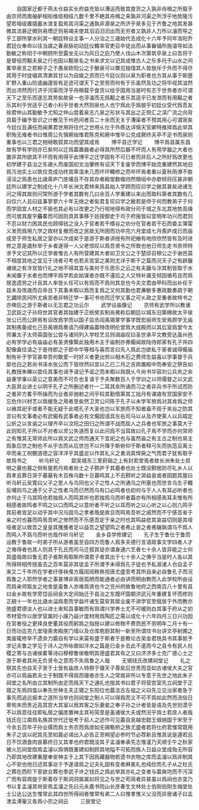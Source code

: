 <!-- { "loadSidebar": true } -->
　　自国家迁都于燕太仓益实长府益充皆以漕运而致其食货之入孰非舟楫之所载乎由京师而南舳舻相衔维缆相结凢数千里不絶其舟楫之来孰非河渠之所浮乎地势隆污望若堦级置牐蓄水泄复盈焉其河渠之通孰非源泉之所济乎泉多见于齐鲁之地其发甚微其流甚迂微则易堙迂则易竭夫使其滔滔汨汨出而无穷者又孰非人力所以濬而导之乎工部所掌水利其一朝廷特设主事一人分治之三歳始代去成化十六年予同年洛阳乔君廷仪奉命以往当歳之春泉脉初动廷仪輙率官吏召卒徒出而从事畚锸所施濬导如法勤敏之称彻于中朝顾所至露坐无以为风日之庇乃使人伐山木次第筑亭泉上曰吾将于是督役而觏夫泉之行也因以觏泉名之书来求文以记其成惟古人之乐多托于山水之间畧举泉言之若柳子之于愚泉欧阳公之于酿泉可以槩见独惜其人皆放斥于外而不得尽其用于时徒啜其清漱其甘以为自娱之资而已今廷仪则以泉为职者也方其从事于斯歴旷野入重山险逺幽邃皆有足迹可谓天下之至劳而何有于乐虽然及功之将毕视其湓然而出沛然而行济乎河渠而浮乎舟楫载乎食货以给乎国用当是时有志于世务者亦可谓天下之至乐而遂忘其劳矣故泉一也渟滀而无爲觏之者乐其适乎已发泄而有用觏之者乐其利乎世适乎己者小利乎世者大然则泉也人也宁爲此乎爲彼乎初廷仪受代爲吾友徐君仲山其勤敏予尤知之仲山尝着泉志凢泉之形状与其出之正侧汇之深广流之向背具载于编予皆识之计散见于州邑间者百二十余而无关于漕渠者不预其用心可谓宻矣今廷仪且满任而闽黄君世用将往代之世用乆仕于外练达详愼天官卿特推择爲此举其职殆无难者书曰惟周公先愼厥始惟君陈克和厥中惟毕公克成厥终夫亭不足书而泉则重事也以三君之相继敢叙其功而望其成焉
　　博平县迁学记
　　博平爲县属东昌故有学有学则亦已矣何以迁爲葢置器者必得其所然后器不坏而人有用学器之大者也置非其所欲其不坏而有用得乎此博平之迁学固有不可已者而非后人之所好爲改更也初学建于县治之东歳乆而废国初文治肇修有诏天下复废学而博平始克重建然其地旧爲污池实土以筑仅克成功终其卑湿未几而坏坏輙修之而卒坏焉者重以夏秋雨潦不胜浸淫之爲患也比歳斋庐门庑壊且不存其存者殿堂数楹岿然頽垣中亦欹倾将压甚非朝廷所以建学之制成化十八年长洲文君林来爲县始入学顾而叹曰学之敝其甚矣进诸生问之得其故则问常所游于学者其数有几曰余百人学重建以来出而取科第者其数有几曰仅六人且曰兹事寥寥六十年无继之者矣君复叹曰学之敝若是师于何而教弟子于何而学固宜人材之不振也其必有以改更之乃行视地得布政分司于城之东北其地势高燥而可居其屋宇麤畧而可因则具其事移于廵按御史于司于府报皆曰宜明年功兴而君则不忍以财力困其民也顾得钱之没入于官者若干缗谷之劝分在官者若干石而委主簿雷义发而爲用凢学之故材复撤而改之民故无所困而功卒完六月堂成七月斋庐成已而庙成至于师生私居之室亦以次成矣于是游于斯者讲授有所祀飨有地欣欣然皆有及时进修之意是歳秋举于乡者遂得一人父老惊叹以爲吾贤令之所致也他日师生走书亰师特求予文记其所以迁学者惟古人有所营建其大者如卫文公之于楚邱召穆公之于谢邑莫不相度其地之宜见于诗者可考也若夫宫室之美则尤详于斯干之篇而况天子之有辟廱诸侯之有泮宫皆行礼之地不得其宜与美何于乐思乐之云之有夫廱与泮其制皆取于水未闻置于水者也而博平爲学若此始谋者亦既不谨后之人又特补漏支倾因循苟且而爲居逸遗劳之计且其人率皆乆任可以有爲而不爲何其怠也今夫文君由甲科而出补任于兹未及改歳而召命且下其事未暇以爲而复爲之又何其勤也君亷敏多惠政数奏疏于朝乞蠲除民间所尤疾苦者非特迁学一事可书也而迁学又事之可乆政之至重者故特书之亦俾后之游于斯者以无忘君之功云尔
　　武学设庙像记
　　京师有武学所以教诸卫武臣之子孙将世其官者其始建于正统癸亥制尚弗称后朝廷以城东旧第赐故太平侯张公已而公辞焉有诏改爲学而以国子监丞阎禹锡掌学事学既宏丽师生安焉顾学无庙其制弗备成化己丑禹锡爲奏请乃得建庙葢特改明伦堂爲大成殿而以其后室爲堂今太师兼太子太师英国张公尝与诸同列入学校艺旦则谒庙叹曰圣世承平文教旁达虽州邑必有学学必有庙庙必有圣贤像繄此独用木主于庙制亦弗僃闻故陆侍郎家有孔子并四配像盍往请之于是侍郎之子郎中华等相与喜而言曰先人爲此岂欲私于家者诚得僃庙制有补于学官甚幸吾何敢爱一时好义者更出赀以相木石之费师生益喜以学事督于兵部也白之若尚书涞水张公而下皆欣然曰宜以乙巳二月之吉舆置殿中而奉安之祭告如礼教授朱暕以尝任其事也谒予请记予诺之而未暇以爲既乆今尚书华容刘公兵务之余益重学事以英公之意美而不可负也复请于予夫聚数百人于学训之以师儒督之以文武大臣其业进士以明乎孔子之所删述者什一二耳其余所诵而习之者非兵书乎所试而防之者非方畧乎所操而为业者非驰射之间乎较其勤惰第其工拙月有课歳有赏国家安不忘危作兴材艺以爲缓急之用者至矣然卫灵公问陈于孔子以未学军旅爲对其肯爲之师以飨其祀乎或者不能无疑于此噫孔子大圣也岂以军旅而不知者盍不观于夹谷之防其言曰有文事者必有武僃有武事者必有文僃因请具左右司马以从及齐使莱人以兵刼定公折之以言谕之以理齐卒以汶阳之田归之所谓不战而屈人之兵者也军旅之事莫大于此则知孔子所以不对者以灵公失道而复以此问爲不当耳故曰孔子焉不学而亦何常师之有惟其无常师此所以爲文武之师而通天下宜祀之也与虽然庙之有主古之制也易主爲象后世之制也不从乎古而从后世岂不以升降于斯俯仰于斯者释弓矢而执笾豆离士卒而亲工祝覩道德之容洋洋乎其盛足以作其礼义之勇消其悍戾之气而君子犹有取乎故爲书之
　　听乌轩记
　　距吴城东三里葑谿之上有封若堂焉者故长洲朱处士叔明之墓也墓之侧有屋若丹焉者处士之子颢庐于其墓者也处士既没颢居防尽礼乡人以爲孝且葬日哭于墓墓有木百株乌数十旦暮鸣其上不去颢听之哭益哀或者因题其屋曰听乌轩云吴寛曰父子之恩人与鸟同也父子之性人之所通鸟之所塞也而世言乌生子輙反哺则鸟之通于父子之性者乌而已然而乌有口必鸣者也初何与于人人有耳必听者也亦何止于乌其鸣也若独爲人而鸣其听也若独爲乌而听者葢亦有所相感焉耳夫惟有所相感者故鸣者不鸣之以口而鸣之以意听者不听之以耳而听之以心听之以心则凢鸣乎其前者皆足以动乎其中况乌固鸟之孝者哉是故旦而鸣焉吾听之戚然而不宁感吾省于亲之时也暮而鸣焉吾听之惨然而不乐感吾定于亲之时也其鸣益悲其哀益切则是其哑哑者足以致吾之皇皇其擭擭者足以益吾之望望鸣之者弗止哀之者弗辍孰谓乌不爲人而鸣人不爲乌而听也哉作听乌轩记
　　金乡县学修建记
　　孔子生于鲁仕于鲁而设教于鲁故一时弟子所从游者虽至自四方而鲁人爲多夫德行言语政事文学四者人才之难得者也其人则具于孔氏而司马迁叙其徒亦谓身通六艺者七十余人皆异能之士何其盛哉故曰鲁无君子者斯焉取斯所谓君子者其出于七十余人之俦乎当是时人各以其所得转相传授虽去之百年莫非其徒孟子所谓予未得爲孔子徒也予私淑诸人也自孟子来又二千年所在学者纡侈袂曵方履訚訚秩秩视唐尤盛至考其所自来必自鲁孔子而况爲鲁之人耶然学者之事甚博非索居孤陋而能通者必由讲而明由教而入此学校所由设而爲亲师取友之地舍是虽鲁人亦难爲贤也今之兖州府故鲁地府之西南百八十里有县曰金乡故有学旁岱岳祠金大定间始迁于县治之东既坏国朝洪武元年重建复坏而修则正綂十一年也比歳水溢爲患而学益坏诸生莫安其居业废不讲学官至僦居于外而教亦弛盛君德汝人也以进士来知县事敏而有爲谓兴学养士尤不可缓则白其事于府从之初市材营作以居学官属时小康乃益计度材用爲陶匠之需以成化十六年四月三日兴功因在官者役之更择良吏董其役而躬爲之指授以建以修物不费而民不劳明年二月十有一日而功迄完凢堂堭斋舍殿庑门墙以及仓库庖厨其制一新至所谓坟书台讲文亭射圃之类废辄修举不遗余力葢自有学以来莫有盛于斯者于是教论古吴金君铣具书其事抵予求记夫鲁之学见于诗人之所咏歌如泮水之篇是已金乡去此不逺而今之县令有民人社稷之寄与古诸侯畧等诗曰穆穆鲁侯敬明其德盛君其有之又曰济济多士克广德心士之游于斯者其尚无负贤令之意而不失爲鲁之人哉
　　无锡钱氏改建祠堂记
　　礼之祭其先也自天子至于士皆有庙庻人特祭于寝天子尊矣后世贵而显如古诸侯大夫之官亦可以爲庙若夫士于制既不得爲而寝者亦生人之常居非所以专意于先世之地此朱子祠堂之名所由立其制所由定而爲天下之通礼也按其书曰君子将营宫室先立祠堂于正寝之东爲四龛以奉先世神主夫正寝之东阳位也葢法古左祖之义曰先立见治家者急于事先而追远报本之道所当举也则祠堂之制人可以得爲而又不可不爲如此然而流俗日卑徇末而贵近高其宫大其室以爲宾客之乐妻妾之奉子孙之计者皆是语及先世则漠乎不以爲意往往即私居之偏庋置神主其茍简至是虽诸侯大夫或然况乎爲士若庻人者哉钱氏在江南爲名族其世代迁徙考于前人之述作可见葢自吴越忠懿王俶纳国于宋至于今余五百年子孙业儒而爲士务农而爲庻如无锡甎桥之族尤盛者若将仕府君惟常既用朱子之说以祀其先至如晨必谒出入必告正至朔望必参时节必荐新且惟其说是遵若忌日不饮酒食肉哀慕终日又其孝也府君既没其子孟濬奉承先志惟谨乃天顺壬午之秋家被火厄祠堂燬焉孟濬以爲惧既重建如制顾其地隘不可拓而族人日益众堂成殆无所容乃即其地改建重屋奉安神主于上其下因爲藏器物若遗书衣物之库而孟濬以爲非制其心不安也他日述其事谂于予遂请爲之记夫礼固有变者麻冕礼也纯俭而孔子从之杜氏之葬在西阶下至欲合葬也季武子许之钱氏之爲此举其亦礼之变者与葢爽垲而不汚深广而有容周旋于斯着存于斯洞洞属属如将见之与世之苟简者异甚虽以爲祠也亦宜乃书以复孟濬其尙安焉孟濬之先曰元永嘉书院山长彦春生文林处士伯刚伯刚生梅堂处士公达公达生惟常此其四世所得祠者惟常有弟二人曰惟孝惟义父没而异居诸子曰孟津孟溥軰又各爲小宗之祠云
　　三辰堂记
